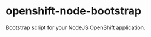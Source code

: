 openshift-node-bootstrap
========================

Bootstrap script for your NodeJS OpenShift application.
